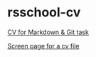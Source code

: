 # rsschool-cv


[CV for Markdown & Git task](https://agentfreedom.github.io/rsschool-cv/cv)

[Screen page for a cv file](https://agentfreedom.github.io/rsschool-cv/img/rsschool-cv-screen.png)
